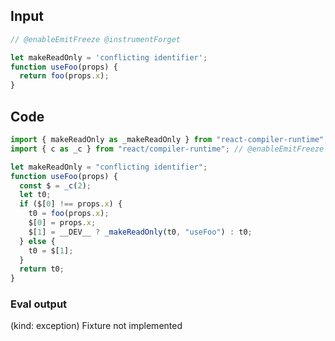 
## Input

```javascript
// @enableEmitFreeze @instrumentForget

let makeReadOnly = 'conflicting identifier';
function useFoo(props) {
  return foo(props.x);
}

```

## Code

```javascript
import { makeReadOnly as _makeReadOnly } from "react-compiler-runtime";
import { c as _c } from "react/compiler-runtime"; // @enableEmitFreeze @instrumentForget

let makeReadOnly = "conflicting identifier";
function useFoo(props) {
  const $ = _c(2);
  let t0;
  if ($[0] !== props.x) {
    t0 = foo(props.x);
    $[0] = props.x;
    $[1] = __DEV__ ? _makeReadOnly(t0, "useFoo") : t0;
  } else {
    t0 = $[1];
  }
  return t0;
}

```
      
### Eval output
(kind: exception) Fixture not implemented